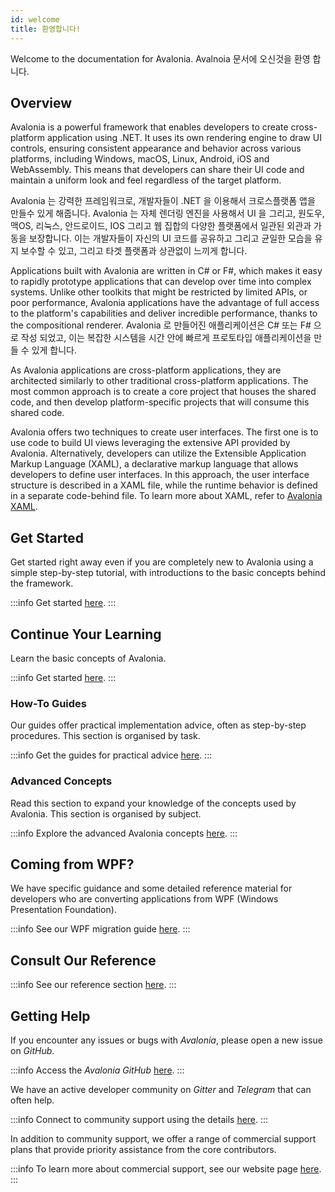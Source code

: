 ```yaml
---
id: welcome
title: 환영합니다!
---
```


Welcome to the documentation for Avalonia.
Avalnoia 문서에 오신것을 환영 합니다.

## Overview 
Avalonia is a powerful framework that enables developers to create cross-platform application using .NET. It uses its own rendering engine to draw UI controls, ensuring consistent appearance and behavior across various platforms, including Windows, macOS, Linux, Android, iOS and WebAssembly. This means that developers can share their UI code and maintain a uniform look and feel regardless of the target platform.

Avalonia 는 강력한 프레임워크로, 개발자들이 .NET 을 이용해서 크로스플랫폼 앱을 만들수 있게 해줍니다. Avalonia 는 자체 렌더링 엔진을 사용해서 UI 을 그리고, 원도우, 맥OS, 리눅스, 안드로이드, IOS 그리고 웹 집합의 다양한 플랫폼에서 일관된 외관과 가동을 보장합니다. 이는 개발자들이 자신의 UI 코드를 공유하고 그리고 균일한 모습을 유지 보수할 수 있고, 그리고 타겟 플랫폼과 상관없이 느끼게 합니다.

Applications built with Avalonia are written in C# or F#, which makes it easy to rapidly prototype applications that can develop over time into complex systems. Unlike other toolkits that might be restricted by limited APIs, or poor performance, Avalonia applications have the advantage of full access to the platform's capabilities and deliver incredible performance, thanks to the compositional renderer. 
Avalonia 로 만들어진 애플리케이션은 C# 또는 F# 으로 작성 되었고, 이는 복잡한 시스템을 시간 안에 빠르게 프로토타입 애플리케이션을 만들 수 있게 합니다.

As Avalonia applications are cross-platform applications, they are architected similarly to other traditional cross-platform applications. The most common approach is to create a core project that houses the shared code, and then develop platform-specific projects that will consume this shared code.

Avalonia offers two techniques to create user interfaces. The first one is to use code to build UI views leveraging the extensive API provided by Avalonia. Alternatively, developers can utilize the Extensible Application Markup Language (XAML), a declarative markup language that allows developers to define user interfaces. In this approach, the user interface structure is described in a XAML file, while the runtime behavior is defined in a separate code-behind file. To learn more about XAML, refer to [Avalonia XAML](basics/user-interface/introduction-to-xaml).

## Get Started

Get started right away even if you are completely new to Avalonia using a simple step-by-step tutorial, with introductions to the basic concepts behind the framework.

:::info
Get started [here](get-started).
:::

## Continue Your Learning

Learn the basic concepts of Avalonia.

:::info
Get started [here](basics).
:::

### How-To Guides

Our guides offer practical implementation advice, often as step-by-step procedures. This section is organised by task.

:::info
Get the guides for practical advice [here](guides).
:::
### Advanced Concepts

Read this section to expand your knowledge of the concepts used by Avalonia. This section is organised by subject.

:::info
Explore the advanced Avalonia concepts [here](concepts).
:::

## Coming from WPF?

We have specific guidance and some detailed reference material for developers who are converting applications from WPF (Windows Presentation Foundation).

:::info
See our WPF migration guide [here](get-started/wpf).
:::

<XpfAd/>

## Consult Our Reference

:::info
See our reference section [here](reference).
:::

## Getting Help

If you encounter any issues or bugs with _Avalonia_, please open a new issue on _GitHub_.

:::info
Access the _Avalonia_ _GitHub_ [here](https://github.com/AvaloniaUI/Avalonia).
:::

We have an active developer community on _Gitter_ and _Telegram_ that can often help.

:::info
Connect to community support using the details [here](community.md).
:::

In addition to community support, we offer a range of commercial support plans that provide priority assistance from the core contributors.

:::info
To learn more about commercial support, see our website page [here](https://avaloniaui.net/Support).
:::
